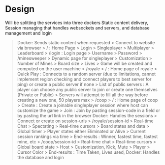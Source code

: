 # Design
Will be splitting the services into three dockers
Static content delivery, Session managing that handles websockets and servers, and database management and login

> Docker: Sends static content when requested
    > Connect to website via browser
        > / : Home Page
            > Login
            > Singleplayer
            > Multiplayer
            > Leaderboard
        > /login : Login page
            > Username
            > Password
        > /minesweeper
            > Dynamic page for singleplayer
            > Customization
                > Number of Mines
                > Board size
                > Lives
            > Game will be created and computed on the user machine
        > /royale
            > / : Home page of royale
                > Quick Play : Connects to a random server (due to limitations, cannot implement region checking and connect players to best server for ping) or create a public server if none
                > List of public servers : A player can choose any public server to join or create one themselves (Private or Public)
                > Servers will attempt to fill all the way before creating a new one, 50 players max
        > /coop
            > / : Home page of coop
                > Create : Create a joinable singleplayer session where host can customize the game
                > Join : Join by pasting session-code in a field or by pasting the url link in the browser
> Docker: Handles the sessions
    > Connect or create on session-urls
        > /royale/session-id
            > Real-time Chat
            > Spectating
                > Real-time cursors
            > Board states and data
            > Global timer
            > Player states either Eliminated or Alive
            > Current session rankings via time
            > End-results : Winner, fastest time, fastest mine, etc
        > /coop/session-id
            > Real-time chat
            > Real-time cursors
            > Global board state
            > Host
                > Customization, Kick, Mute
            > Player
                > Cursor Color
            > End-results : Time Taken, Lives used, 
> Docker: Handles the database and login